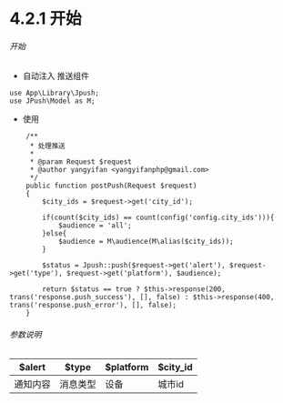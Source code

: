 4.2.1  开始
===

###### 开始

* 自动注入 推送组件

```
use App\Library\Jpush;
use JPush\Model as M;
```
* 使用

```
    /**
     * 处理推送
     *
     * @param Request $request
     * @author yangyifan <yangyifanphp@gmail.com>
     */
    public function postPush(Request $request)
    {
        $city_ids = $request->get('city_id');

        if(count($city_ids) == count(config('config.city_ids'))){
            $audience = 'all';
        }else{
            $audience = M\audience(M\alias($city_ids));
        }

        $status = Jpush::push($request->get('alert'), $request->get('type'), $request->get('platform'), $audience);

        return $status == true ? $this->response(200, trans('response.push_success'), [], false) : $this->response(400, trans('response.push_error'), [], false);
    }
```

###### 参数说明

$alert|$type|$platform|$city_id
-----------|----|-----|------
通知内容|消息类型|设备|城市id



